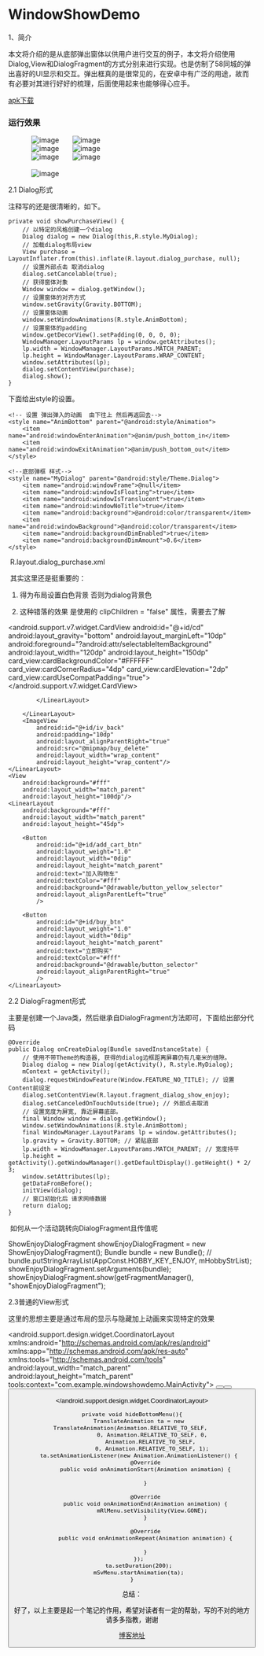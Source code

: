 # WindowShowDemo
1、简介

本文将介绍的是从底部弹出窗体以供用户进行交互的例子，本文将介绍使用Dialog,View和DialogFragment的方式分别来进行实现。也是仿制了58同城的弹出喜好的UI显示和交互。弹出框真的是很常见的，在安卓中有广泛的用途，故而有必要对其进行好好的梳理，后面使用起来也能够得心应手。<br>

[apk下载](https://github.com/crazyzhangxl/WindowShowDemo/blob/master/app/apk/app-debug.apk)<br>

### 运行效果<br>
&#160;&#160;&#160;&#160;&#160;&#160;&#160;&#160;&#160;&#160;&#160;&#160;![image](https://github.com/crazyzhangxl/WindowShowDemo/blob/master/app/screenshots/1.png)
&#160;&#160;&#160;&#160;&#160;&#160;![image](https://github.com/crazyzhangxl/WindowShowDemo/blob/master/app/screenshots/2.png)<br>
&#160;&#160;&#160;&#160;&#160;&#160;&#160;&#160;&#160;&#160;&#160;&#160;![image](https://github.com/crazyzhangxl/WindowShowDemo/blob/master/app/screenshots/3.png)
&#160;&#160;&#160;&#160;&#160;&#160;![image](https://github.com/crazyzhangxl/WindowShowDemo/blob/master/app/screenshots/4.png)
<br>
&#160;&#160;&#160;&#160;&#160;&#160;&#160;&#160;&#160;&#160;&#160;&#160;![image](https://github.com/crazyzhangxl/WindowShowDemo/blob/master/app/screenshots/5.png)
&#160;&#160;&#160;&#160;&#160;&#160;![image](https://github.com/crazyzhangxl/WindowShowDemo/blob/master/app/screenshots/6.png)<br><br>
&#160;&#160;&#160;&#160;&#160;&#160;&#160;&#160;&#160;&#160;&#160;&#160;![image](https://github.com/crazyzhangxl/WindowShowDemo/blob/master/app/screenshots/咸鱼-底部凹凸.png)

2.1 Dialog形式

注释写的还是很清晰的，如下。

    private void showPurchaseView() {
        // 以特定的风格创建一个dialog
        Dialog dialog = new Dialog(this,R.style.MyDialog);
        // 加载dialog布局view
        View purchase = LayoutInflater.from(this).inflate(R.layout.dialog_purchase, null);
        // 设置外部点击 取消dialog
        dialog.setCancelable(true);
        // 获得窗体对象
        Window window = dialog.getWindow();
        // 设置窗体的对齐方式
        window.setGravity(Gravity.BOTTOM);
        // 设置窗体动画
        window.setWindowAnimations(R.style.AnimBottom);
        // 设置窗体的padding 
        window.getDecorView().setPadding(0, 0, 0, 0);
        WindowManager.LayoutParams lp = window.getAttributes();
        lp.width = WindowManager.LayoutParams.MATCH_PARENT;
        lp.height = WindowManager.LayoutParams.WRAP_CONTENT;
        window.setAttributes(lp);
        dialog.setContentView(purchase);
        dialog.show();
    }

下面给出style的设置。 

    <!-- 设置 弹出弹入的动画  由下往上 然后再返回去-->
    <style name="AnimBottom" parent="@android:style/Animation">
        <item name="android:windowEnterAnimation">@anim/push_bottom_in</item>
        <item name="android:windowExitAnimation">@anim/push_bottom_out</item>
    </style>

    <!--底部弹框 样式-->
    <style name="MyDialog" parent="@android:style/Theme.Dialog">
        <item name="android:windowFrame">@null</item>
        <item name="android:windowIsFloating">true</item>
        <item name="android:windowIsTranslucent">true</item>
        <item name="android:windowNoTitle">true</item>
        <item name="android:background">@android:color/transparent</item>
        <item name="android:windowBackground">@android:color/transparent</item>
        <item name="android:backgroundDimEnabled">true</item>
        <item name="android:backgroundDimAmount">0.6</item>
    </style>

 R.layout.dialog_purchase.xml

 其实这里还是挺重要的：

1. 得为布局设置白色背景 否则为dialog背景色

2. 这种错落的效果 是使用的 clipChildren = "false" 属性，需要去了解

<?xml version="1.0" encoding="utf-8"?>
<LinearLayout xmlns:android="http://schemas.android.com/apk/res/android"
    xmlns:card_view="http://schemas.android.com/apk/res-auto"
    android:layout_width="match_parent"
    android:orientation="vertical"
    android:clipChildren="false"
    android:layout_height="wrap_content">
    <!-- 该布局承载着 超出父布局的控件的部分的显示-->
    <View
        android:layout_width="match_parent"
        android:layout_height="40dp"/>
    <LinearLayout
        android:background="#fff"
        android:id="@+id/rl_1"
        android:orientation="horizontal"
        android:layout_width="match_parent"
        android:layout_height="128dp">
        <android.support.v7.widget.CardView
            android:id="@+id/cd"
            android:layout_gravity="bottom"
            android:layout_marginLeft="10dp"
            android:foreground="?android:attr/selectableItemBackground"
            android:layout_width="120dp"
            android:layout_height="150dp"
            card_view:cardBackgroundColor="#FFFFFF"
            card_view:cardCornerRadius="4dp"
            card_view:cardElevation="2dp"
            card_view:cardUseCompatPadding="true">
            <ImageView
                android:src="@drawable/shop"
                android:scaleType="fitXY"
                android:layout_width="120dp"
                android:layout_height="match_parent"/>
        </android.support.v7.widget.CardView>
        <LinearLayout
            android:layout_marginTop="30dp"
            android:layout_marginLeft="5dp"
            android:orientation="vertical"
            android:layout_width="0dp"
            android:layout_weight="1"
            android:layout_height="wrap_content">
            <TextView
                android:text="￥109"
                android:textColor="#f00"
                android:textSize="22sp"
                android:id="@+id/tv_pay_deserve"
                android:layout_width="wrap_content"
                android:layout_height="wrap_content"/>
            <LinearLayout
                android:layout_marginTop="10dp"
                android:orientation="horizontal"
                android:layout_width="wrap_content"
                android:layout_height="wrap_content">
                <TextView
                    android:id="@+id/tv_des"
                    android:textColor="#C000"
                    android:textSize="14sp"
                    android:text="对商品的简要的描述：这件商品好好啊，欢迎来购买"
                    android:lines="2"
                    android:layout_width="wrap_content"
                    android:layout_height="wrap_content"/>

            </LinearLayout>

        </LinearLayout>
        <ImageView
            android:id="@+id/iv_back"
            android:padding="10dp"
            android:layout_alignParentRight="true"
            android:src="@mipmap/buy_delete"
            android:layout_width="wrap_content"
            android:layout_height="wrap_content"/>
    </LinearLayout>
    <View
        android:background="#fff"
        android:layout_width="match_parent"
        android:layout_height="100dp"/>
    <LinearLayout
        android:background="#fff"
        android:layout_width="match_parent"
        android:layout_height="45dp">

        <Button
            android:id="@+id/add_cart_btn"
            android:layout_weight="1.0"
            android:layout_width="0dip"
            android:layout_height="match_parent"
            android:text="加入购物车"
            android:textColor="#fff"
            android:background="@drawable/button_yellow_selector"
            android:layout_alignParentLeft="true"
            />

        <Button
            android:id="@+id/buy_btn"
            android:layout_weight="1.0"
            android:layout_width="0dip"
            android:layout_height="match_parent"
            android:text="立即购买"
            android:textColor="#fff"
            android:background="@drawable/button_selector"
            android:layout_alignParentRight="true"
            />
    </LinearLayout>
</LinearLayout>

2.2 DialogFragment形式

主要是创建一个Java类，然后继承自DialogFragment方法即可，下面给出部分代码

    @Override
    public Dialog onCreateDialog(Bundle savedInstanceState) {
        // 使用不带Theme的构造器, 获得的dialog边框距离屏幕仍有几毫米的缝隙。
        Dialog dialog = new Dialog(getActivity(), R.style.MyDialog);
        mContext = getActivity();
        dialog.requestWindowFeature(Window.FEATURE_NO_TITLE); // 设置Content前设定
        dialog.setContentView(R.layout.fragment_dialog_show_enjoy);
        dialog.setCanceledOnTouchOutside(true); // 外部点击取消
        // 设置宽度为屏宽, 靠近屏幕底部。
        final Window window = dialog.getWindow();
        window.setWindowAnimations(R.style.AnimBottom);
        final WindowManager.LayoutParams lp = window.getAttributes();
        lp.gravity = Gravity.BOTTOM; // 紧贴底部
        lp.width = WindowManager.LayoutParams.MATCH_PARENT; // 宽度持平
        lp.height = getActivity().getWindowManager().getDefaultDisplay().getHeight() * 2/ 3;
        window.setAttributes(lp);
        getDataFromBefore();
        initView(dialog);
        // 窗口初始化后 请求网络数据
        return dialog;
    }

 如何从一个活动跳转向DialogFragment且传值呢

ShowEnjoyDialogFragment showEnjoyDialogFragment = new ShowEnjoyDialogFragment();
Bundle bundle = new Bundle();
// bundle.putStringArrayList(AppConst.HOBBY_KEY_ENJOY, mHobbyStrList);
showEnjoyDialogFragment.setArguments(bundle);
showEnjoyDialogFragment.show(getFragmentManager(), "showEnjoyDialogFragment");

2.3普通的View形式

这里的思想主要是通过布局的显示与隐藏加上动画来实现特定的效果

<?xml version="1.0" encoding="utf-8"?>
<android.support.design.widget.CoordinatorLayout xmlns:android="http://schemas.android.com/apk/res/android"
    xmlns:app="http://schemas.android.com/apk/res-auto"
    xmlns:tools="http://schemas.android.com/tools"
    android:layout_width="match_parent"
    android:layout_height="match_parent"
    tools:context="com.example.windowshowdemo.MainActivity">
    <!-- 内容布局 -->
    <LinearLayout
        android:fitsSystemWindows="true"
        android:background="@color/colorPrimary"
        android:id="@+id/llContent"
        android:orientation="vertical"
        android:layout_width="match_parent"
        android:layout_height="match_parent">
        <include
            layout="@layout/toolbar"/>
        <LinearLayout
            android:background="#fff"
            android:orientation="vertical"
            android:layout_width="match_parent"
            android:layout_height="match_parent">
            <Button
                android:text="Dialog形式"
                android:id="@+id/btnDialog"
                android:layout_width="wrap_content"
                android:layout_height="wrap_content" />
            <Button
                android:text="DialogFragment形式"
                android:id="@+id/btnDgFm"
                android:layout_width="wrap_content"
                android:layout_height="wrap_content" />
            <Button
                android:text="普通布局形式"
                android:id="@+id/normalShow"
                android:layout_width="wrap_content"
                android:layout_height="wrap_content" />
            <TextView
                android:id="@+id/tvAddress"
                android:layout_marginTop="25dp"
                android:layout_gravity="center_horizontal"
                android:text="区域"
                android:layout_width="wrap_content"
                android:layout_height="wrap_content" />
            <TextView
                android:text="喜好"
                android:id="@+id/tvHobby"
                android:layout_marginTop="25dp"
                android:layout_gravity="center_horizontal"
                android:layout_width="wrap_content"
                android:layout_height="wrap_content" />
            <TextView
                android:text="选择"
                android:id="@+id/tvChoose"
                android:layout_marginTop="25dp"
                android:layout_gravity="center_horizontal"
                android:layout_width="wrap_content"
                android:layout_height="wrap_content" />
        </LinearLayout>
    </LinearLayout>
    <!-- 弹出框布局 上部分为灰色-->
    <RelativeLayout
        android:id="@+id/rlMenu"
        android:background="#32000000"
        android:fitsSystemWindows="true"
        android:layout_width="match_parent"
        android:layout_height="match_parent"
        android:visibility="gone">
        <ScrollView
            android:id="@+id/svMenu"
            android:layout_width="match_parent"
            android:layout_height="wrap_content"
            android:fillViewport="true"
            android:layout_alignParentBottom="true"
            android:scrollbars="none">
            <LinearLayout
                android:layout_width="match_parent"
                android:layout_height="wrap_content"
                android:background="#ffffff"
                android:gravity="center"
                android:orientation="vertical">
                <TextView
                    android:id="@+id/tvSaveToPhone"
                    android:textSize="16sp"
                    android:gravity="center_vertical"
                    android:text="保存到手机"
                    android:textColor="#7e7e7e"
                    android:layout_marginLeft="20dp"
                    android:layout_width="match_parent"
                    android:layout_height="51dp" />
                <TextView
                    android:id="@+id/openQrcode"
                    android:textSize="16sp"
                    android:gravity="center_vertical"
                    android:text="打开二维码"
                    android:textColor="#7e7e7e"
                    android:layout_marginLeft="20dp"
                    android:layout_width="match_parent"
                    android:layout_height="51dp" />
            </LinearLayout>
        </ScrollView>
    </RelativeLayout>

</android.support.design.widget.CoordinatorLayout>

    private void hideBottomMenu(){
        TranslateAnimation ta = new TranslateAnimation(Animation.RELATIVE_TO_SELF, 
                0, Animation.RELATIVE_TO_SELF, 0,
                Animation.RELATIVE_TO_SELF, 
                0, Animation.RELATIVE_TO_SELF, 1);
        ta.setAnimationListener(new Animation.AnimationListener() {
            @Override
            public void onAnimationStart(Animation animation) {

            }

            @Override
            public void onAnimationEnd(Animation animation) {
                mRlMenu.setVisibility(View.GONE);
            }

            @Override
            public void onAnimationRepeat(Animation animation) {

            }
        });
        ta.setDuration(200);
        mSvMenu.startAnimation(ta);
    }

总结：

好了，以上主要是起一个笔记的作用，希望对读者有一定的帮助，写的不对的地方请多多指教，谢谢<br>

[博客地址](https://blog.csdn.net/crazyZhangxl/article/details/81195593)
